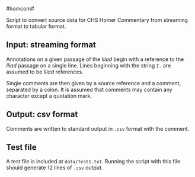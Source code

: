 #homcom#


Script to convert source data for CHS Homer Commentary from streaming format to tabular format. 


## Input: streaming format ##

Annotations on a given passage of the *Iliad* begin with a reference to the *Iliad* passage on a single line.  Lines beginning with the string `I.` are assumed to be *Iliad* references.

Single comments are then given by a source reference and a comment, separated by a colon.  It is assumed that comments may contain any character except a quotation mark.


## Output: csv format ##

Comments are written to standard output in `.csv` format with the comment.


## Test file ##

A test file is included at `data/test1.txt`.  Running the script with this file should generate 12 lines of `.csv` output.



